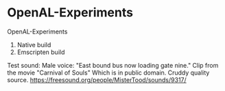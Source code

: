 # OpenAL-Experiments
OpenAL-Experiments

1. Native build
2. Emscripten build

Test sound:
Male voice: "East bound bus now loading gate nine." Clip from the movie
"Carnival of Souls" Which is in public domain. Cruddy quality source.
https://freesound.org/people/MisterTood/sounds/9317/